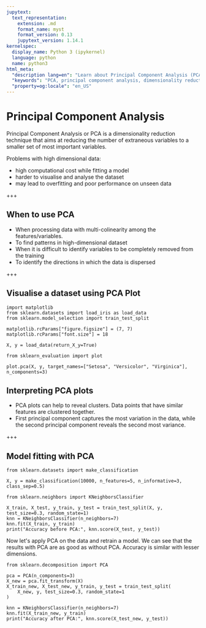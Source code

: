 ```yaml
---
jupytext:
  text_representation:
    extension: .md
    format_name: myst
    format_version: 0.13
    jupytext_version: 1.14.1
kernelspec:
  display_name: Python 3 (ipykernel)
  language: python
  name: python3
html_meta:
  "description lang=en": "Learn about Principal Component Analysis (PCA), a technique for dimensionality reduction in machine learning, with examples in Python using scikit-learn and matplotlib."
  "keywords": "PCA, principal component analysis, dimensionality reduction, machine learning, Python, scikit-learn, matplotlib"
  "property=og:locale": "en_US"
---
```


# Principal Component Analysis

Principal Component Analysis or PCA is a dimensionality reduction technique that aims at reducing the number of extraneous variables to a smaller set of most important variables.

Problems with high dimensional data:
- high computational cost while fitting a model
- harder to visualise and analyse the dataset
- may lead to overfitting and poor performance on unseen data

+++

## When to use PCA

- When processing data with multi-colinearity among the features/variables.
- To find patterns in high-dimensional dataset
- When it is difficult to identify variables to be completely removed from the training
- To identify the directions in which the data is dispersed

+++

## Visualise a dataset using PCA Plot

```{code-cell} ipython3
import matplotlib
from sklearn.datasets import load_iris as load_data
from sklearn.model_selection import train_test_split
```

```{code-cell} ipython3
matplotlib.rcParams["figure.figsize"] = (7, 7)
matplotlib.rcParams["font.size"] = 18
```

```{code-cell} ipython3
X, y = load_data(return_X_y=True)
```

```{code-cell} ipython3
from sklearn_evaluation import plot

plot.pca(X, y, target_names=["Setosa", "Versicolor", "Virginica"], n_components=3)
```

## Interpreting PCA plots

- PCA plots can help to reveal clusters. Data points that have similar features are clustered together.
- First principal component captures the most variation in the data, while the second principal component reveals the second most variance.

+++

## Model fitting with PCA

```{code-cell} ipython3
from sklearn.datasets import make_classification

X, y = make_classification(10000, n_features=5, n_informative=3, class_sep=0.5)
```

```{code-cell} ipython3
from sklearn.neighbors import KNeighborsClassifier

X_train, X_test, y_train, y_test = train_test_split(X, y, test_size=0.3, random_state=1)
knn = KNeighborsClassifier(n_neighbors=7)
knn.fit(X_train, y_train)
print("Accuracy before PCA:", knn.score(X_test, y_test))
```

Now let's apply PCA on the data and retrain a model. We can see that the results with PCA are as good as without PCA. Accuracy is similar with lesser dimensions.

```{code-cell} ipython3
from sklearn.decomposition import PCA

pca = PCA(n_components=3)
X_new = pca.fit_transform(X)
X_train_new, X_test_new, y_train, y_test = train_test_split(
    X_new, y, test_size=0.3, random_state=1
)
```

```{code-cell} ipython3
knn = KNeighborsClassifier(n_neighbors=7)
knn.fit(X_train_new, y_train)
print("Accuracy after PCA:", knn.score(X_test_new, y_test))
```
